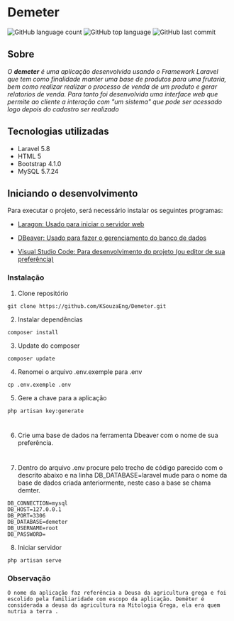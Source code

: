 # Demeter

![GitHub language count](https://img.shields.io/github/languages/count/kSouzaEng/teste-vendas)
![GitHub top language](https://img.shields.io/github/languages/top/KSouzaEng/teste-vendas)
![GitHub last commit](https://img.shields.io/github/last-commit/KSouzaEng/teste-vendas)


## Sobre

*O **demeter** é uma aplicação desenvolvida usando o Framework Laravel que tem como finalidade manter uma base de produtos para uma frutaria, bem como realizar realizar o processo de venda de um produto e gerar relatorios de venda. Para tanto foi desenvolvida uma interface web que permite ao cliente a interação com "um sistema" que pode ser acessado logo depois do cadastro ser realizado*

## Tecnologias utilizadas

- Laravel 5.8
- HTML 5
- Bootstrap 4.1.0
- MySQL 5.7.24

## Iniciando o desenvolvimento

Para executar o projeto, será necessário instalar os seguintes programas:
- [Laragon: Usado para iniciar o servidor web](https://laragon.org/download/index.html)

- [DBeaver: Usado para fazer o gerenciamento do banco de dados](https://laragon.org/download/index.html)

- [Visual Studio Code: Para desenvolvimento do projeto (ou editor de sua preferência)](https://code.visualstudio.com/download)

### Instalação

1. Clone repositório
```
git clone https://github.com/KSouzaEng/Demeter.git
```

2. Instalar dependências 
```
composer install
```
3. Update do composer
```
composer update
```
4. Renomei o arquivo .env.exemple para .env

```
cp .env.exemple .env
```

5. Gere a chave para a aplicação
```
php artisan key:generate
```
#
6. Crie uma base de dados na ferramenta Dbeaver com o nome de sua preferência.

# 

7. Dentro do arquivo .env procure pelo trecho de código parecido com o descrito abaixo e na linha DB_DATABASE=laravel mude para o nome da base de dados criada anteriormente, neste caso a base se chama demter.


```shell
DB_CONNECTION=mysql
DB_HOST=127.0.0.1
DB_PORT=3306
DB_DATABASE=demeter
DB_USERNAME=root
DB_PASSWORD=
```
8. Iniciar servidor
```
php artisan serve
```

### Observação

```O nome da aplicação faz referência a Deusa da agricultura grega e foi escolido pela familiaridade com escopo da aplicação. Deméter é considerada a deusa da agricultura na Mitologia Grega, ela era quem nutria a terra . ```
